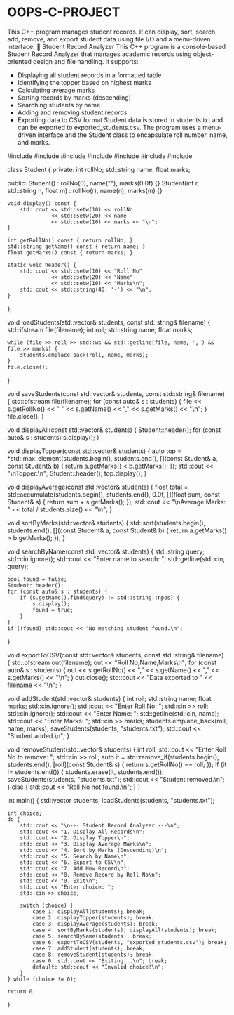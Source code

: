 # OOPS-C-PROJECT
This C++ program manages student records. It can display, sort, search, add, remove, and export student data using file I/O and a menu-driven interface.
📘 Student Record Analyzer
This C++ program is a console-based Student Record Analyzer that manages academic records using object-oriented design and file handling. It supports:
- Displaying all student records in a formatted table
- Identifying the topper based on highest marks
- Calculating average marks
- Sorting records by marks (descending)
- Searching students by name
- Adding and removing student records
- Exporting data to CSV format
Student data is stored in students.txt and can be exported to exported_students.csv. The program uses a menu-driven interface and the Student class to encapsulate roll number, name, and marks.



#include <iostream>
#include <fstream>
#include <vector>
#include <algorithm>
#include <numeric>
#include <iomanip>
#include <string>

class Student {
private:
    int rollNo;
    std::string name;
    float marks;

public:
    Student() : rollNo(0), name(""), marks(0.0f) {}
    Student(int r, std::string n, float m) : rollNo(r), name(n), marks(m) {}

    void display() const {
        std::cout << std::setw(10) << rollNo
                  << std::setw(20) << name
                  << std::setw(10) << marks << "\n";
    }

    int getRollNo() const { return rollNo; }
    std::string getName() const { return name; }
    float getMarks() const { return marks; }

    static void header() {
        std::cout << std::setw(10) << "Roll No"
                  << std::setw(20) << "Name"
                  << std::setw(10) << "Marks\n";
        std::cout << std::string(40, '-') << "\n";
    }
};

void loadStudents(std::vector<Student>& students, const std::string& filename) {
    std::ifstream file(filename);
    int roll;
    std::string name;
    float marks;

    while (file >> roll >> std::ws && std::getline(file, name, ',') && file >> marks) {
        students.emplace_back(roll, name, marks);
    }
    file.close();
}

void saveStudents(const std::vector<Student>& students, const std::string& filename) {
    std::ofstream file(filename);
    for (const auto& s : students) {
        file << s.getRollNo() << " " << s.getName() << "," << s.getMarks() << "\n";
    }
    file.close();
}

void displayAll(const std::vector<Student>& students) {
    Student::header();
    for (const auto& s : students) s.display();
}

void displayTopper(const std::vector<Student>& students) {
    auto top = *std::max_element(students.begin(), students.end(),
        [](const Student& a, const Student& b) {
            return a.getMarks() < b.getMarks();
        });
    std::cout << "\nTopper:\n";
    Student::header();
    top.display();
}

void displayAverage(const std::vector<Student>& students) {
    float total = std::accumulate(students.begin(), students.end(), 0.0f,
        [](float sum, const Student& s) {
            return sum + s.getMarks();
        });
    std::cout << "\nAverage Marks: " << total / students.size() << "\n";
}

void sortByMarks(std::vector<Student>& students) {
    std::sort(students.begin(), students.end(),
        [](const Student& a, const Student& b) {
            return a.getMarks() > b.getMarks();
        });
}

void searchByName(const std::vector<Student>& students) {
    std::string query;
    std::cin.ignore();
    std::cout << "Enter name to search: ";
    std::getline(std::cin, query);

    bool found = false;
    Student::header();
    for (const auto& s : students) {
        if (s.getName().find(query) != std::string::npos) {
            s.display();
            found = true;
        }
    }
    if (!found) std::cout << "No matching student found.\n";
}

void exportToCSV(const std::vector<Student>& students, const std::string& filename) {
    std::ofstream out(filename);
    out << "Roll No,Name,Marks\n";
    for (const auto& s : students) {
        out << s.getRollNo() << "," << s.getName() << "," << s.getMarks() << "\n";
    }
    out.close();
    std::cout << "Data exported to " << filename << "\n";
}

void addStudent(std::vector<Student>& students) {
    int roll;
    std::string name;
    float marks;
    std::cin.ignore();
    std::cout << "Enter Roll No: ";
    std::cin >> roll;
    std::cin.ignore();
    std::cout << "Enter Name: ";
    std::getline(std::cin, name);
    std::cout << "Enter Marks: ";
    std::cin >> marks;
    students.emplace_back(roll, name, marks);
    saveStudents(students, "students.txt");
    std::cout << "Student added.\n";
}

void removeStudent(std::vector<Student>& students) {
    int roll;
    std::cout << "Enter Roll No to remove: ";
    std::cin >> roll;
    auto it = std::remove_if(students.begin(), students.end(),
        [roll](const Student& s) {
            return s.getRollNo() == roll;
        });
    if (it != students.end()) {
        students.erase(it, students.end());
        saveStudents(students, "students.txt");
        std::cout << "Student removed.\n";
    } else {
        std::cout << "Roll No not found.\n";
    }
}

int main() {
    std::vector<Student> students;
    loadStudents(students, "students.txt");

    int choice;
    do {
        std::cout << "\n--- Student Record Analyzer ---\n";
        std::cout << "1. Display All Records\n";
        std::cout << "2. Display Topper\n";
        std::cout << "3. Display Average Marks\n";
        std::cout << "4. Sort by Marks (Descending)\n";
        std::cout << "5. Search by Name\n";
        std::cout << "6. Export to CSV\n";
        std::cout << "7. Add New Record\n";
        std::cout << "8. Remove Record by Roll No\n";
        std::cout << "0. Exit\n";
        std::cout << "Enter choice: ";
        std::cin >> choice;

        switch (choice) {
            case 1: displayAll(students); break;
            case 2: displayTopper(students); break;
            case 3: displayAverage(students); break;
            case 4: sortByMarks(students); displayAll(students); break;
            case 5: searchByName(students); break;
            case 6: exportToCSV(students, "exported_students.csv"); break;
            case 7: addStudent(students); break;
            case 8: removeStudent(students); break;
            case 0: std::cout << "Exiting...\n"; break;
            default: std::cout << "Invalid choice!\n";
        }
    } while (choice != 0);

    return 0;
}




